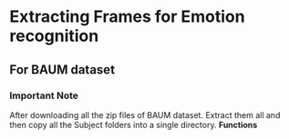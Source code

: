 # Extracting Frames for Emotion recognition
## For BAUM dataset
### Important Note
After downloading all the zip files of BAUM dataset. Extract them all and then copy all the Subject folders into a single directory.
**Functions**

